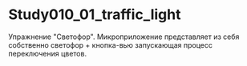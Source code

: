 # Study010_01_traffic_light
 Упражнение "Светофор". Микроприложение представляет из себя собственно светофор + кнопка-вью запускающая процесс переключения цветов.
